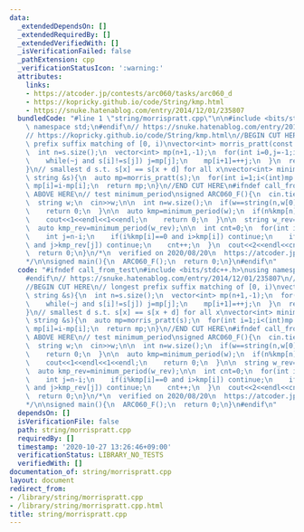 ```yaml
---
data:
  _extendedDependsOn: []
  _extendedRequiredBy: []
  _extendedVerifiedWith: []
  _isVerificationFailed: false
  _pathExtension: cpp
  _verificationStatusIcon: ':warning:'
  attributes:
    links:
    - https://atcoder.jp/contests/arc060/tasks/arc060_d
    - https://kopricky.github.io/code/String/kmp.html
    - https://snuke.hatenablog.com/entry/2014/12/01/235807
  bundledCode: "#line 1 \"string/morrispratt.cpp\"\n\n#include <bits/stdc++.h>\nusing\
    \ namespace std;\n#endif\n// https://snuke.hatenablog.com/entry/2014/12/01/235807\n\
    // https://kopricky.github.io/code/String/kmp.html\n//BEGIN CUT HERE\n// longest\
    \ prefix suffix matching of [0, i)\nvector<int> morris_pratt(const string &s){\n\
    \  int n=s.size();\n  vector<int> mp(n+1,-1);\n  for(int i=0,j=-1;i<n;i++){\n\
    \    while(~j and s[i]!=s[j]) j=mp[j];\n    mp[i+1]=++j;\n  }\n  return mp;\n\
    }\n// smallest d s.t. s[x] == s[x + d] for all x\nvector<int> minimum_period(const\
    \ string &s){\n  auto mp=morris_pratt(s);\n  for(int i=1;i<(int)mp.size();i++)\
    \ mp[i]=i-mp[i];\n  return mp;\n}\n//END CUT HERE\n#ifndef call_from_test\n//INSERT\
    \ ABOVE HERE\n// test minimum_period\nsigned ARC060_F(){\n  cin.tie(0);\n  ios::sync_with_stdio(0);\n\
    \  string w;\n  cin>>w;\n\n  int n=w.size();\n  if(w==string(n,w[0])){\n    cout<<n<<endl<<1<<endl;\n\
    \    return 0;\n  }\n\n  auto kmp=minimum_period(w);\n  if(n%kmp[n]!=0 or n==kmp[n]){\n\
    \    cout<<1<<endl<<1<<endl;\n    return 0;\n  }\n\n  string w_rev=w;\n  reverse(w_rev.begin(),w_rev.end());\n\
    \  auto kmp_rev=minimum_period(w_rev);\n\n  int cnt=0;\n  for(int i=1;i<n;i++){\n\
    \    int j=n-i;\n    if(i%kmp[i]==0 and i>kmp[i]) continue;\n    if(j%kmp_rev[j]==0\
    \ and j>kmp_rev[j]) continue;\n    cnt++;\n  }\n  cout<<2<<endl<<cnt<<endl;\n\
    \  return 0;\n}\n/*\n  verified on 2020/08/20\n  https://atcoder.jp/contests/arc060/tasks/arc060_d\n\
    */\n\nsigned main(){\n  ARC060_F();\n  return 0;\n}\n#endif\n"
  code: "#ifndef call_from_test\n#include <bits/stdc++.h>\nusing namespace std;\n\
    #endif\n// https://snuke.hatenablog.com/entry/2014/12/01/235807\n// https://kopricky.github.io/code/String/kmp.html\n\
    //BEGIN CUT HERE\n// longest prefix suffix matching of [0, i)\nvector<int> morris_pratt(const\
    \ string &s){\n  int n=s.size();\n  vector<int> mp(n+1,-1);\n  for(int i=0,j=-1;i<n;i++){\n\
    \    while(~j and s[i]!=s[j]) j=mp[j];\n    mp[i+1]=++j;\n  }\n  return mp;\n\
    }\n// smallest d s.t. s[x] == s[x + d] for all x\nvector<int> minimum_period(const\
    \ string &s){\n  auto mp=morris_pratt(s);\n  for(int i=1;i<(int)mp.size();i++)\
    \ mp[i]=i-mp[i];\n  return mp;\n}\n//END CUT HERE\n#ifndef call_from_test\n//INSERT\
    \ ABOVE HERE\n// test minimum_period\nsigned ARC060_F(){\n  cin.tie(0);\n  ios::sync_with_stdio(0);\n\
    \  string w;\n  cin>>w;\n\n  int n=w.size();\n  if(w==string(n,w[0])){\n    cout<<n<<endl<<1<<endl;\n\
    \    return 0;\n  }\n\n  auto kmp=minimum_period(w);\n  if(n%kmp[n]!=0 or n==kmp[n]){\n\
    \    cout<<1<<endl<<1<<endl;\n    return 0;\n  }\n\n  string w_rev=w;\n  reverse(w_rev.begin(),w_rev.end());\n\
    \  auto kmp_rev=minimum_period(w_rev);\n\n  int cnt=0;\n  for(int i=1;i<n;i++){\n\
    \    int j=n-i;\n    if(i%kmp[i]==0 and i>kmp[i]) continue;\n    if(j%kmp_rev[j]==0\
    \ and j>kmp_rev[j]) continue;\n    cnt++;\n  }\n  cout<<2<<endl<<cnt<<endl;\n\
    \  return 0;\n}\n/*\n  verified on 2020/08/20\n  https://atcoder.jp/contests/arc060/tasks/arc060_d\n\
    */\n\nsigned main(){\n  ARC060_F();\n  return 0;\n}\n#endif\n"
  dependsOn: []
  isVerificationFile: false
  path: string/morrispratt.cpp
  requiredBy: []
  timestamp: '2020-10-27 13:26:46+09:00'
  verificationStatus: LIBRARY_NO_TESTS
  verifiedWith: []
documentation_of: string/morrispratt.cpp
layout: document
redirect_from:
- /library/string/morrispratt.cpp
- /library/string/morrispratt.cpp.html
title: string/morrispratt.cpp
---
```

